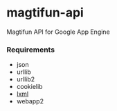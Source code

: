 magtifun-api
============

Magtifun API for Google App Engine

### Requirements

 - json
 - urllib
 - urllib2
 - cookielib
 - [lxml](http://lxml.de/)
 - webapp2
